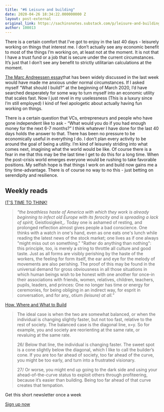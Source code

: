 ```yaml
---
title: "#6 Leisure and building"
date: 2020-04-26 18:34:22.000000000 Z
layout: post-external
original_link: https://sachinsnotes.substack.com/p/leisure-and-building
author: 100013
---
```


There is a certain comfort that I’ve got to enjoy in the last 40 days - leisurely working on things that interest me. I don’t actually see any economic benefit to most of the things I’m working on, at least not at the moment. It is not that I have a trust fund or a job that is secure under the current circumstances. It’s just that I don’t see any benefit to strictly utilitarian calculations at the moment.

[The Marc Andreessen essay](https://a16z.com/2020/04/18/its-time-to-build/)that has been widely discussed in the last week would have made me anxious under normal circumstances. If I asked myself “What should I build?” at the beginning of March 2020, I’d have searched desperately for some way to turn myself into an economic utility that scales fast. Now I just revel in my uselessness (This is a luxury since I’m still employed) I kind of feel apologetic about actually having fun working on things.  

There is a certain question that VCs, entrepreneurs and people who have gone independent like to ask - “What would you do if you had enough money for the next 6-7 months?” I think whatever I have done for the last 40 days holds the answer to that. There has been no pressure to be economically useful in everything I do. I don’t plan every activity to be around the goal of being a utility. I’m kind of leisurely striding into what comes next, imagining what the world would be like. Of course there is a fear in me that this may be the last time I get to do this for a long time. When the post-crisis world emerges everyone would be rushing to take favorable positions. My selfish hope is that things I work on and build now gains me a tiny time-advantage. There is of course no way to no this - just betting on serendipity and resilience.

## Weekly reads

[IT'S TIME TO THINK!](https://www.halkyonguild.org/post/it-s-time-to-think)

> _“the breathless haste of America with which they work is already beginning to infect old Europe with its ferocity and is spreading a lack of spirit,_ Geistlosigkeit_. Today one is ashamed of resting, and prolonged reflection almost gives people a bad conscience. One thinks with a watch in one's hand, even as one eats one's lunch while reading the latest news of the stock market; one lives as if one always "might miss out on something." "Rather do anything than nothing": this principle, too, is merely a string to throttle all culture and good taste. Just as all forms are visibly perishing by the haste of the workers, the feeling for form itself, the ear and eye for the melody of movements are also perishing. The proof of this may be found in the universal demand for gross obviousness in all those situations in which human beings wish to be honest with one another for once-in their associations with friends, women, relatives, children, teachers, pupils, leaders, and princes: One no longer has time or energy for ceremonies, for being obliging in an indirect way, for esprit in conversation, and for any_ otium _(leisure) at all.”_

[How, Where and What to Build](https://breakingsmart.substack.com/p/how-what-and-where-to-build?token=eyJ1c2VyX2lkIjo5MzM3MTUsInBvc3RfaWQiOjQwMzU0MywiXyI6IjF2dHc3IiwiaWF0IjoxNTg3OTI0NzExLCJleHAiOjE1ODc5MjgzMTEsImlzcyI6InB1Yi05OTczIiwic3ViIjoicG9zdC1yZWFjdGlvbiJ9.ATxHY-cDyJXYaYXivjAbaXJijmSj6HRa8MOTi1sZwsA)

> The ideal case is when the two are somewhat balanced, or when the individual is changing slightly faster, but not too fast, relative to the rest of society. The balanced case is the diagonal line, x=y. So for example, you and society are reorienting at the same rate, or revaluing at the same rate.
> 
> 26/ Below that line, the individual is changing faster. The sweet spot is a cone slightly below the diagonal, which I like to call the builder’s cone. If you are too far ahead of society, too far ahead of the curve, you might be too early, and turn into a frustrated visionary.
> 
> 27/ Or worse, you might end up going to the dark side and using your ahead-of-the-curve status to exploit others through profiteering, because it’s easier than building. Being too far ahead of that curve creates that tempation.

Get this short newsletter once a week

[Sign up now](https://sachinsnotes.substack.com/subscribe?)


